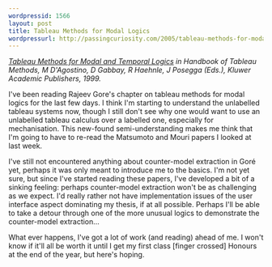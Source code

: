 ```yaml
--- 
wordpressid: 1566
layout: post
title: Tableau Methods for Modal Logics
wordpressurl: http://passingcuriosity.com/2005/tableau-methods-for-modal-logics/
---
```


<span style="font-style: italic;"><a
href="ftp://arp.anu.edu.au/pub/techreports/1995/TR-ARP-15-95.ps.gz">Tableau
Methods for Modal and Temporal Logics</a> in Handbook of Tableau Methods, M
D'Agostino, D Gabbay, R Haehnle, J Posegga (Eds.), Kluwer Academic Publishers,
1999.</span>

I've been reading Rajeev Gore's chapter on tableau methods for modal logics
for the last few days. I think I'm starting to understand the unlabelled
tableau systems now, though I still don't see why one would want to use an
unlabelled tableau calculus over a labelled one, especially for mechanisation.
This new-found semi-understanding makes me think that I'm going to have to
re-read the Matsumoto and Mouri papers I looked at last week.

I've still not encountered anything about counter-model extraction in Goré
yet, perhaps it was only meant to introduce me to the basics. I'm not yet
sure, but since I've started reading these papers, I've developed a bit of a
sinking feeling: perhaps counter-model extraction won't be as challenging as
we expect. I'd really rather not have implementation issues of the user
interface aspect dominating my thesis, if at all possible. Perhaps I'll be
able to take a detour through one of the more unusual logics to demonstrate
the counter-model extraction...

What ever happens, I've got a lot of work (and reading) ahead of me. I won't
know if it'll all be worth it until I get my first class [finger crossed]
Honours at the end of the year, but here's hoping.
